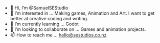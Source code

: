 - 👋 Hi, I’m @SamuelSEStudio
- 👀 I’m interested in ... Making games, Animation and Art. I want to get better at creative coding and writing.
- 🌱 I’m currently learning ... Godot
- 💞️ I’m looking to collaborate on ... Games and animation projects.
- 📫 How to reach me ... hello@sestudios.co.nz


<!---
SamuelSEStudio/SamuelSEStudio is a ✨ special ✨ repository because its `README.md` (this file) appears on your GitHub profile.
You can click the Preview link to take a look at your changes.
--->
